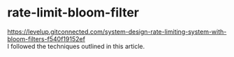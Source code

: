 # rate-limit-bloom-filter

https://levelup.gitconnected.com/system-design-rate-limiting-system-with-bloom-filters-f540f19152ef  
I followed the techniques outlined in this article.